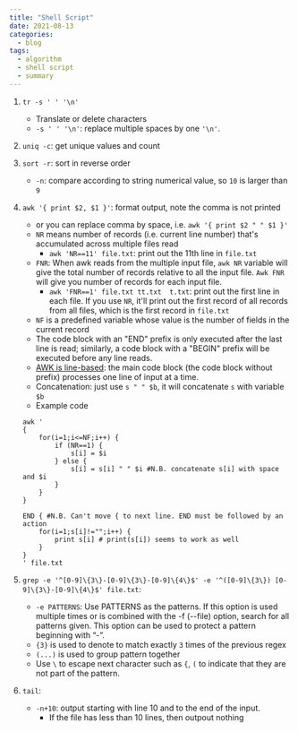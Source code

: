 ```yaml
---
title: "Shell Script"
date: 2021-08-13
categories:
  - blog
tags:
  - algorithm
  - shell script
  - summary
---
```


1. `tr -s ' ' '\n' `
    * Translate or delete characters
    * `-s ' ' '\n'`: replace multiple spaces by one `'\n'`.

2. `uniq -c`: get unique values and count

3. `sort -r`: sort in reverse order
    * `-n`: compare according to string numerical value, so `10` is larger than `9`

4. `awk '{ print $2, $1 }'`: format output, note the comma is not printed
    * or you can replace comma by space, i.e. `awk '{ print $2 " " $1 }'`
    * `NR` means number of records (i.e. current line number) that's accumulated across multiple files read
        * `awk 'NR==11' file.txt`: print out the 11th line in `file.txt`
    * `FNR`: When awk reads from the multiple input file, `awk NR` variable will give the total number of records relative to all the input file. `Awk FNR` will give you number of records for each input file.
        * `awk 'FNR==1' file.txt tt.txt  t.txt`: print out the first line in each file. If you use `NR`, it'll print out the first record of all records from all files, which is the first record in `file.txt`
    * `NF` is a predefined variable whose value is the number of fields in the current record
    * The code block with an "END" prefix is only executed after the last line is read; similarly, a code block with a "BEGIN" prefix will be executed before any line reads.
    * [AWK is line-based][Solution using AWK with explanations]: the main code block (the code block without prefix) processes one line of input at a time.
    * Concatenation: just use `s " " $b`, it will concatenate `s` with variable `$b`
    * Example code
    ```
    awk '
    {
        for(i=1;i<=NF;i++) {
            if (NR==1) {
                s[i] = $i
            } else {
                s[i] = s[i] " " $i #N.B. concatenate s[i] with space and $i
            }
        }
    }

    END { #N.B. Can't move { to next line. END must be followed by an action
        for(i=1;s[i]!="";i++) {
            print s[i] # print(s[i]) seems to work as well
        }
    }
    ' file.txt
    ```

5. `grep -e '^[0-9]\{3\}-[0-9]\{3\}-[0-9]\{4\}$' -e '^([0-9]\{3\}) [0-9]\{3\}-[0-9]\{4\}$' file.txt`:
    * `-e PATTERNS`: Use  PATTERNS as  the patterns.  If this option is used multiple times or is combined with the -f (--file) option, search for all patterns given. This option can be used to protect a pattern beginning with “-”.
    * `{3}` is used to denote to match exactly `3` times of the previous regex
    * `(...)` is used to group pattern together
    * Use `\` to escape next character such as `{`, `(` to indicate that they are not part of the pattern.

6. `tail`:
    * `-n+10`: output starting with line 10 and to the end of the input. 
        * If the file has less than 10 lines, then outpout nothing

    


[Solution using AWK with explanations]: https://leetcode.com/problems/transpose-file/discuss/111382/Solution-using-AWK-with-explanations
